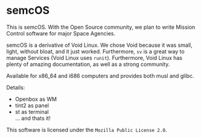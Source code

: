 # semcOS

This is semcOS. With the Open Source community, we plan to write Mission Control software for major Space Agencies. 

semcOS is a derivative of Void Linux. We chose Void because it was small, light, without bloat, and it just worked. Furthermore, `sv` is a great way to manage Services (Void Linux uses `runit`). Furthermore, Void Linux has plenty of amazing documentation, as well as a strong community.

Available for x86_64 and i686 computers and provides both musl and glibc. 

Details:
* Openbox as WM
* tint2 as panel
* st as terminal<br>
... and thats it!

This software is licensed under the `Mozilla Public License 2.0`.
